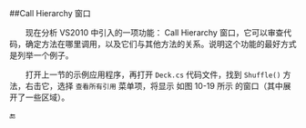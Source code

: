 ##Call Hierarchy 窗口

&emsp;&emsp;现在分析 VS2010 中引入的一项功能： Call Hierarchy 窗口，它可以审查代码，确定方法在哪里调用，以及它们与其他方法的关系。说明这个功能的最好方式是列举一个例子。

&emsp;&emsp;打开上一节的示例应用程序，再打开 `Deck.cs` 代码文件，找到 `Shuffle()` 方法，右击它，选择 `查看所有引用` 菜单项，将显示 如图 10-19 所示 的窗口（其中展开了一些区域）。



🔚